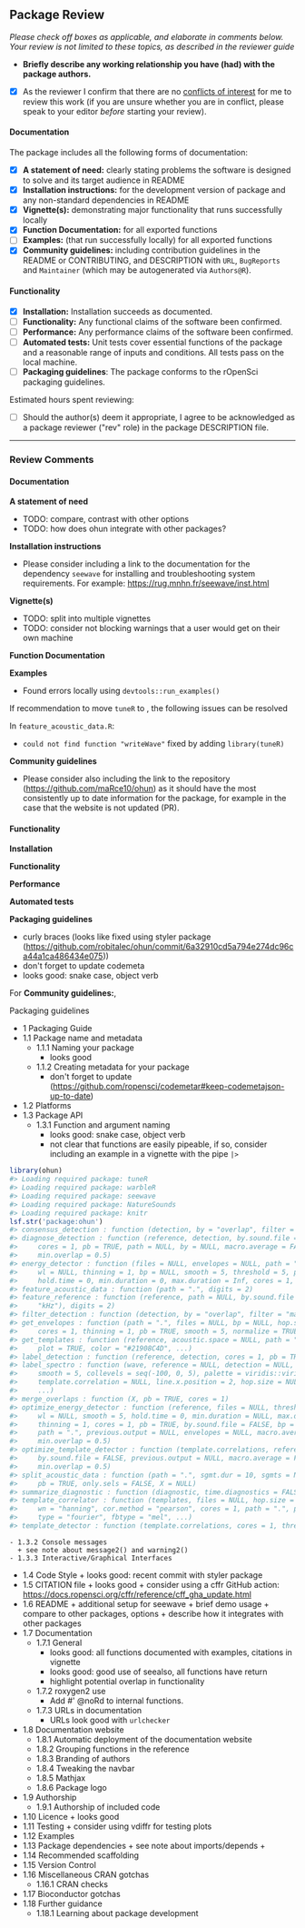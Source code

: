 ## Package Review

*Please check off boxes as applicable, and elaborate in comments below. Your review is not limited to these topics, as described in the reviewer guide*

-   **Briefly describe any working relationship you have (had) with the package authors.**
-   [x] As the reviewer I confirm that there are no [conflicts of interest](https://devguide.ropensci.org/policies.html#coi) for me to review this work (if you are unsure whether you are in conflict, please speak to your editor *before* starting your review).


#### Documentation

The package includes all the following forms of documentation:

-   [x] **A statement of need:** clearly stating problems the software is designed to solve and its target audience in README
-   [x] **Installation instructions:** for the development version of package and any non-standard dependencies in README
-   [x] **Vignette(s):** demonstrating major functionality that runs successfully locally
-   [x] **Function Documentation:** for all exported functions
-   [ ] **Examples:** (that run successfully locally) for all exported functions
-   [x] **Community guidelines:** including contribution guidelines in the README or CONTRIBUTING, and DESCRIPTION with `URL`, `BugReports` and `Maintainer` (which may be autogenerated via `Authors@R`).

#### Functionality

-   [x] **Installation:** Installation succeeds as documented.
-   [ ] **Functionality:** Any functional claims of the software been confirmed.
-   [ ] **Performance:** Any performance claims of the software been confirmed.
-   [ ] **Automated tests:** Unit tests cover essential functions of the package and a reasonable range of inputs and conditions. All tests pass on the local machine.
-   [ ] **Packaging guidelines**: The package conforms to the rOpenSci packaging guidelines.

Estimated hours spent reviewing:

-   [ ] Should the author(s) deem it appropriate, I agree to be acknowledged as a package reviewer ("rev" role) in the package DESCRIPTION file.

------------------------------------------------------------------------

### Review Comments

#### Documentation

**A statement of need**

- TODO: compare, contrast with other options
- TODO: how does ohun integrate with other packages?


**Installation instructions**

-   Please consider including a link to the documentation for the dependency `seewave` for installing and troubleshooting system requirements. For example: <https://rug.mnhn.fr/seewave/inst.html>



**Vignette(s)** 

- TODO: split into multiple vignettes
- TODO: consider not blocking warnings that a user would get on their own machine

**Function Documentation** 

**Examples**

- Found errors locally using `devtools::run_examples()`


If recommendation to move `tuneR` to , the following issues can be resolved

In `feature_acoustic_data.R`:

- `could not find function "writeWave"` fixed by adding `library(tuneR)`



**Community guidelines**

-   Please consider also including the link to the repository (<https://github.com/maRce10/ohun>) as it should have the most consistently up to date information for the package, for example in the case that the website is not updated (PR).

#### Functionality

**Installation**

**Functionality**

**Performance**

**Automated tests**

**Packaging guidelines**

- curly braces (looks like fixed using styler package (https://github.com/robitalec/ohun/commit/6a32910cd5a794e274dc96ca44a1ca486434e075)) 
- don't forget to update codemeta
- looks good: snake case, object verb

For **Community guidelines:**,



Packaging guidelines


- 1 Packaging Guide
- 1.1 Package name and metadata
    - 1.1.1 Naming your package
      + looks good
    - 1.1.2 Creating metadata for your package
      + don't forget to update (https://github.com/ropensci/codemetar#keep-codemetajson-up-to-date)
- 1.2 Platforms
- 1.3 Package API
    - 1.3.1 Function and argument naming
      + looks good: snake case, object verb
      + not clear that functions are easily pipeable, if so, consider including
        an example in a vignette with the pipe `|>`
      
```r
library(ohun)
#> Loading required package: tuneR
#> Loading required package: warbleR
#> Loading required package: seewave
#> Loading required package: NatureSounds
#> Loading required package: knitr
lsf.str('package:ohun')
#> consensus_detection : function (detection, by = "overlap", filter = "max", cores = 1, pb = TRUE)  
#> diagnose_detection : function (reference, detection, by.sound.file = FALSE, time.diagnostics = FALSE, 
#>     cores = 1, pb = TRUE, path = NULL, by = NULL, macro.average = FALSE, 
#>     min.overlap = 0.5)  
#> energy_detector : function (files = NULL, envelopes = NULL, path = ".", hop.size = 11.6, 
#>     wl = NULL, thinning = 1, bp = NULL, smooth = 5, threshold = 5, peak.amplitude = 0, 
#>     hold.time = 0, min.duration = 0, max.duration = Inf, cores = 1, pb = TRUE)  
#> feature_acoustic_data : function (path = ".", digits = 2)  
#> feature_reference : function (reference, path = NULL, by.sound.file = FALSE, units = c("ms", 
#>     "kHz"), digits = 2)  
#> filter_detection : function (detection, by = "overlap", filter = "max", cores = 1, pb = TRUE)  
#> get_envelopes : function (path = ".", files = NULL, bp = NULL, hop.size = 11.6, wl = NULL, 
#>     cores = 1, thinning = 1, pb = TRUE, smooth = 5, normalize = TRUE)  
#> get_templates : function (reference, acoustic.space = NULL, path = ".", n.sub.spaces = 1, 
#>     plot = TRUE, color = "#21908C4D", ...)  
#> label_detection : function (reference, detection, cores = 1, pb = TRUE, min.overlap = 0.5)  
#> label_spectro : function (wave, reference = NULL, detection = NULL, envelope = FALSE, threshold = NULL, 
#>     smooth = 5, collevels = seq(-100, 0, 5), palette = viridis::viridis, 
#>     template.correlation = NULL, line.x.position = 2, hop.size = NULL, 
#>     ...)  
#> merge_overlaps : function (X, pb = TRUE, cores = 1)  
#> optimize_energy_detector : function (reference, files = NULL, threshold = 5, peak.amplitude = 0, hop.size = 11.6, 
#>     wl = NULL, smooth = 5, hold.time = 0, min.duration = NULL, max.duration = NULL, 
#>     thinning = 1, cores = 1, pb = TRUE, by.sound.file = FALSE, bp = NULL, 
#>     path = ".", previous.output = NULL, envelopes = NULL, macro.average = FALSE, 
#>     min.overlap = 0.5)  
#> optimize_template_detector : function (template.correlations, reference, threshold, cores = 1, pb = TRUE, 
#>     by.sound.file = FALSE, previous.output = NULL, macro.average = FALSE, 
#>     min.overlap = 0.5)  
#> split_acoustic_data : function (path = ".", sgmt.dur = 10, sgmts = NULL, files = NULL, cores = 1, 
#>     pb = TRUE, only.sels = FALSE, X = NULL)  
#> summarize_diagnostic : function (diagnostic, time.diagnostics = FALSE, macro.average = FALSE)  
#> template_correlator : function (templates, files = NULL, hop.size = 11.6, wl = NULL, ovlp = 0, 
#>     wn = "hanning", cor.method = "pearson", cores = 1, path = ".", pb = TRUE, 
#>     type = "fourier", fbtype = "mel", ...)  
#> template_detector : function (template.correlations, cores = 1, threshold, pb = TRUE, verbose = TRUE)
```
    - 1.3.2 Console messages
      + see note about message2() and warning2()
    - 1.3.3 Interactive/Graphical Interfaces
- 1.4 Code Style
      + looks good: recent commit with styler package
- 1.5 CITATION file
      + looks good
      + consider using a cffr GitHub action: https://docs.ropensci.org/cffr/reference/cff_gha_update.html
- 1.6 README
      + additional setup for seewave
      + brief demo usage
      + compare to other packages, options
      + describe how it integrates with other packages
- 1.7 Documentation
    - 1.7.1 General
      + looks good: all functions documented with examples, citations in vignette
      + looks good: good use of seealso, all functions have return
      + highlight potential overlap in functionality
    - 1.7.2 roxygen2 use
      + Add #' @noRd to internal functions.
    - 1.7.3 URLs in documentation
      + URLs look good with `urlchecker`
- 1.8 Documentation website
    - 1.8.1 Automatic deployment of the documentation website
    - 1.8.2 Grouping functions in the reference
    - 1.8.3 Branding of authors
    - 1.8.4 Tweaking the navbar
    - 1.8.5 Mathjax
    - 1.8.6 Package logo
- 1.9 Authorship
    - 1.9.1 Authorship of included code
- 1.10 Licence
      + looks good
- 1.11 Testing
      + consider using vdiffr for testing plots
- 1.12 Examples
- 1.13 Package dependencies
      + see note about imports/depends
      + 
- 1.14 Recommended scaffolding
- 1.15 Version Control
- 1.16 Miscellaneous CRAN gotchas
    - 1.16.1 CRAN checks
- 1.17 Bioconductor gotchas
- 1.18 Further guidance
    - 1.18.1 Learning about package development

